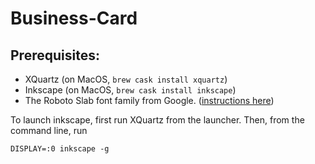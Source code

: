 # Business-Card

## Prerequisites:

* XQuartz (on MacOS, `brew cask install xquartz`)
* Inkscape (on MacOS, `brew cask install inkscape`)
* The Roboto Slab font family from Google. ([instructions here](https://flourishonline.com.au/download-google-fonts-mac-pc/))

To launch inkscape, first run XQuartz from the launcher. Then, from the command line, run
```
DISPLAY=:0 inkscape -g
```